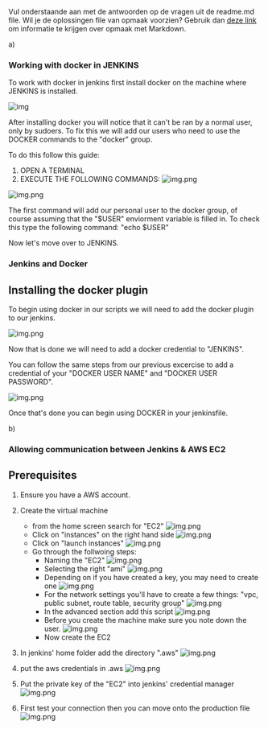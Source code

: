 Vul onderstaande aan met de antwoorden op de vragen uit de readme.md file. Wil je de oplossingen file van opmaak voorzien? Gebruik dan [deze link](https://github.com/adam-p/markdown-here/wiki/Markdown-Cheatsheet) om informatie te krijgen over
opmaak met Markdown.

a)
### Working with docker in JENKINS

To work with docker in jenkins first install docker on the machine where JENKINS is installed.

![img](./IMAGES/installing_docker.png)

After installing docker you will  notice that it can't be ran by a normal user, only by sudoers.
To fix this we will add our users who  need to use the DOCKER commands to the "docker" group.

To do this follow this guide: 

1. OPEN A TERMINAL
2. EXECUTE THE FOLLOWING COMMANDS:
![img.png](IMAGES/adding_personal_user.png)

![img.png](IMAGES/adding_jenkins_user.png)

The first command will add our personal user to the docker group, of course assuming that the "$USER" enviorment variable
is filled in. To check this type the following command: "echo $USER"

Now let's move over to JENKINS.

### Jenkins and Docker

## Installing the docker plugin

To begin using docker in our scripts we will need to add the docker plugin to our jenkins.

![img.png](IMAGES/docker_plugin.png)

Now that is done we will  need to add a docker credential to  "JENKINS".

You can follow the same steps from our previous excercise to add a credential of your "DOCKER USER NAME" and "DOCKER USER PASSWORD".

![img.png](IMAGES/Adding_docker_credential.png)

Once that's done you can begin using DOCKER in your jenkinsfile.


b)

### Allowing communication between Jenkins & AWS EC2

## Prerequisites

1. Ensure you have a AWS account.
2. Create the virtual machine
   - from the home screen search for "EC2"
     ![img.png](IMAGES/AWS_Start.png)
   - Click on "instances" on the right hand side
     ![img.png](IMAGES/AWS_instances.png)
   - Click on "launch instances"
     ![img.png](IMAGES/AWS_launch.png)
   - Go through the follwoing steps:
     - Naming the "EC2"
       ![img.png](IMAGES/AWS_naming_ec2.png)
     - Selecting the right "ami"
       ![img.png](IMAGES/AWS_ami.png)
     - Depending on if you have created a key, you may need to create one
        ![img.png](IMAGES/AWS_pem_key.png)
     - For the network settings you'll have to create a 
       few things: "vpc, public subnet, route table, security group"
       ![img.png](IMAGES/AWS_network.png)
     - In the advanced section add this script
       ![img.png](IMAGES/AWS_advanced_script.png)
     - Before you create the machine make sure you note down the user.
       ![img.png](IMAGES/AWS_user.png)
     - Now create the EC2

3. In jenkins' home folder add the directory ".aws"
   ![img.png](IMAGES/Make_dir.png)
4. put the aws credentials in .aws
    ![img.png](IMAGES/AWS_creds.png)
5. Put the private key of the "EC2" into jenkins' credential manager
    ![img.png](IMAGES/AWS_jenkins_creds.png)
6. First test your connection then you can move onto the production file
    ![img.png](IMAGES/AWS_test_connection.png)
    
        

